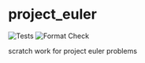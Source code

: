 # project_euler

![Tests](https://github.com/evmckinney9/project_euler/actions/workflows/tests.yml/badge.svg?branch=main)
![Format Check](https://github.com/evmckinney9/project_euler/actions/workflows/format-check.yml/badge.svg?branch=main)

scratch work for project euler problems
